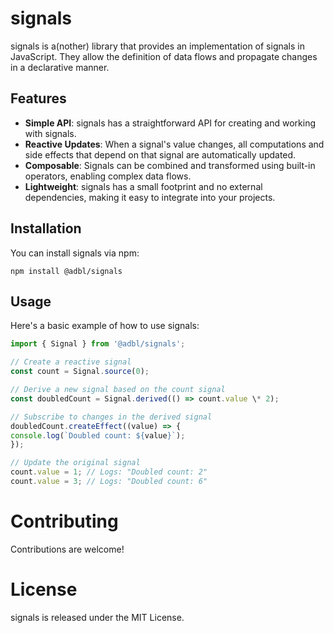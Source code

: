 # signals

signals is a(nother) library that provides an implementation of signals in JavaScript. They allow the definition of data flows and propagate changes in a declarative manner.

## Features

- **Simple API**: signals has a straightforward API for creating and working with signals.
- **Reactive Updates**: When a signal's value changes, all computations and side effects that depend on that signal are automatically updated.
- **Composable**: Signals can be combined and transformed using built-in operators, enabling complex data flows.
- **Lightweight**: signals has a small footprint and no external dependencies, making it easy to integrate into your projects.

## Installation

You can install signals via npm:

```shell
npm install @adbl/signals
```

## Usage

Here's a basic example of how to use signals:

```js
import { Signal } from '@adbl/signals';

// Create a reactive signal
const count = Signal.source(0);

// Derive a new signal based on the count signal
const doubledCount = Signal.derived(() => count.value \* 2);

// Subscribe to changes in the derived signal
doubledCount.createEffect((value) => {
console.log(`Doubled count: ${value}`);
});

// Update the original signal
count.value = 1; // Logs: "Doubled count: 2"
count.value = 3; // Logs: "Doubled count: 6"
```

# Contributing

Contributions are welcome!

# License

signals is released under the MIT License.
